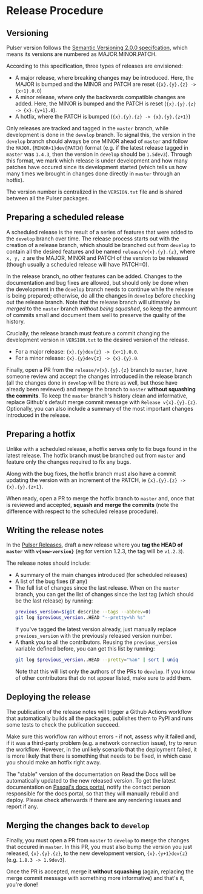 # Release Procedure

## Versioning

Pulser version follows the [Semantic Versioning 2.0.0 specifcation](https://semver.org/spec/v2.0.0.html), which means its versions are numbered as MAJOR.MINOR.PATCH.

According to this specification, three types of releases are envisioned:

- A major release, where breaking changes may be introduced. Here, the MAJOR is bumped and the MINOR and PATCH are reset (`{x}.{y}.{z} -> {x+1}.0.0`)
- A minor release, where only the backwards compatible changes are added. Here, the MINOR is bumped and the PATCH is reset (`{x}.{y}.{z} -> {x}.{y+1}.0`).
- A hotfix, where the PATCH is bumped (`{x}.{y}.{z} -> {x}.{y}.{z+1}`)

Only releases are tracked and tagged in the `master` branch, while development is done in the `develop` branch. To signal this, the version in the `develop` branch should always be one MINOR ahead of `master` and follow the `MAJOR.{MINOR+1}dev{PATCH}` format (e.g. if the latest release tagged in `master` was `1.4.3`, then the version in `develop` should be `1.5dev3`). Through this format, we mark which release is under development and how many patches have occured since its development started (which tells us how many times we brought in changes done directly in `master` through an hotfix).

The version number is centralized in the `VERSION.txt` file and is shared between all the Pulser packages.

## Preparing a scheduled release

A scheduled release is the result of a series of features that were added to the `develop` branch over time. The release process starts out with the creation of a release branch, which should be branched out from `develop` to contain all the desired features and be named `release/v{x}.{y}.{z}`, where `x, y, z` are the MAJOR, MINOR and PATCH of the version to be released (though usually a scheduled release will have PATCH=0).

In the release branch, no other features can be added. Changes to the documentation and bug fixes are allowed, but should only be done when the development in the `develop` branch needs to continue while the release is being prepared; otherwise, do all the changes in `develop` before checking out the release branch. Note that the release branch will ultimately be *merged* to the `master` branch *without being squashed*, so keep the ammount of commits small and document them well to preserve the quality of the history.

Crucially, the release branch must feature a commit changing the development version in `VERSION.txt` to the desired version of the release.

- For a major release: `{x}.{y}dev{z} -> {x+1}.0.0`.
- For a minor release: `{x}.{y}dev{z} -> {x}.{y}.0`.

Finally, open a PR from the `release/v{x}.{y}.{z}` branch to `master`, have someone review and accept the changes introduced in the release branch (all the changes done in `develop` will be there as well, but those have already been reviewed) and merge the branch to `master` **without squashing the commits**. To keep the `master` branch's history clean and informative, replace Github's default merge commit message with `Release v{x}.{y}.{z}`. Optionally, you can also include a summary of the most important changes introduced in the release.


## Preparing a hotfix

Unlike with a scheduled release, a hotfix serves only to fix bugs found in the latest release. The hotfix branch must be branched out from `master` and feature only the changes required to fix any bugs.

Along with the bug fixes, the hotfix branch must also have a commit updating the version with an increment of the PATCH, ie `{x}.{y}.{z} -> {x}.{y}.{z+1}`.

When ready, open a PR to merge the hotfix branch to `master` and, once that is reviewed and accepted, **squash and merge the commits** (note the difference with respect to the scheduled release procedure).


## Writing the release notes

In the [Pulser Releases](https://github.com/pasqal-io/Pulser/releases), draft a new release where you **tag the HEAD of `master`** with **`v{new-version}`** (eg for version 1.2.3, the tag will be `v1.2.3`).

The release notes should include:

- A summary of the main changes introduced (for scheduled releases)
- A list of the bug fixes (if any)
- The full list of changes since the last release. When on the `master` branch, you can get the list of changes since the last tag (which should be the last release) by running:
    ```bash
    previous_version=$(git describe --tags --abbrev=0)
    git log $previous_version..HEAD "--pretty=%h %s"
    ```
    If you've tagged the latest version already, just manually replace `previous_version` with the previously released version number.
- A thank you to all the contributors. Reusing the `previous_version` variable defined before, you can get this list by running:
    ```bash
    git log $previous_version..HEAD --pretty="%an" | sort | uniq
    ```
    Note that this will list only the authors of the PRs to `develop`. If you know of other contributors that do not appear listed, make sure to add them.


## Deploying the release

The publication of the release notes will trigger a Github Actions workflow that automatically builds all the packages, publishes them to PyPI and runs some tests to check the publication succeed.

Make sure this workflow ran without errors - if not, assess why it failed and, if it was a third-party problem (e.g. a network connection issue), try to rerun the workflow.
However, in the unlikely scenario that the deployment failed, it is more likely that there is something that needs to be fixed, in which case you should make an hotfix right away.

The "stable" version of the documentation on Read the Docs will be automatically updated to the new released version. To get the latest documentation on [Pasqal's docs portal](https://docs.pasqal.com/pulser), notify the contact person responsible for the docs portal, so that they will manually rebuild and deploy. Please check afterwards if there are any rendering issues and report if any. 

## Merging the changes back to `develop`

Finally, you must open a PR from `master` to `develop` to merge the changes that occured in `master`. In this PR, you must also bump the version you just released, `{x}.{y}.{z}`, to the new development version, `{x}.{y+1}dev{z}` (e.g. `1.8.3 -> 1.9dev3`).

Once the PR is accepted, merge it **without squashing** (again, replacing the merge commit message with something more informative) and that's it, you're done!
